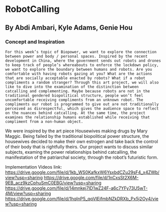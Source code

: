 # RobotCalling
## By Abdi Ambari, Kyle Adams, Genie Hou

### Concept and Inspiration
	For this week’s topic of Biopower, we want to explore the connection between power and body / personal spaces. Inspired by the recent development in China, where the government sends out robots and drones to keep track of people’s whereabouts to enforce the lockdown policy, we want to explore the boundary between humans and robots. Are you comfortable with having robots gazing at you? What are the actions that are socially acceptable enacted by robots? What if a robot compliments a random stranger? Through this art project, we will also like to dive into the examination of the distinction between catcalling and complementing. Maybe because robots are not in the traditional gendered biopolitical structure, people won’t feel uncomfortable receiving compliments from an unknown robot. The compliments our robot is programmed to give out are not traditionally perceived as disrespectful, which gives the audience space to reflect on the nuances behind catcalling. At the same time, the project examines the relationship humans established while receiving that compliment from a non-human object.
We were inspired by the art piece Housewives making drugs by Mary Maggic. Being failed by the traditional biopolitical power structure, the housewives decided to make their own estrogen and take back the control of their body that is rightfully theirs. Our project wants to discuss similar subjects, examing the power relationships behind catcalling, the manifestation of the patriarchal society, through the robot’s futuristic form. 

Implementation
Videos link: https://drive.google.com/file/d/1kb_WS0KafkxW6YsxbdCZu29sF4_x4ZWb/view?usp=sharing
https://drive.google.com/file/d/1nCxsSt2X6M-9EB_acz9kzCphuSmC0EBG/view?usp=sharing
https://drive.google.com/file/d/14mnkej7ID1wZ24F-a6c7YFy73U5wT-4M/view?usp=sharing
https://drive.google.com/file/d/1hqInP5_qqVlEjfmbNZkDRXb_Px5j2Oy4/view?usp=sharing





